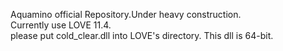 Aquamino official Repository.Under heavy construction.</br>
Currently use LOVE 11.4.</br>
please put cold_clear.dll into LOVE's directory. This dll is 64-bit. 
